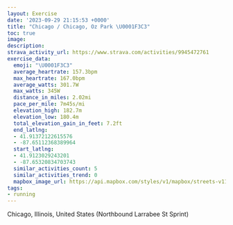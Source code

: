```yaml
---
layout: Exercise
date: '2023-09-29 21:15:53 +0000'
title: "Chicago / Chicago, Oz Park \U0001F3C3"
toc: true
image:
description:
strava_activity_url: https://www.strava.com/activities/9945472761
exercise_data:
  emoji: "\U0001F3C3"
  average_heartrate: 157.3bpm
  max_heartrate: 167.0bpm
  average_watts: 301.7W
  max_watts: 345W
  distance_in_miles: 2.02mi
  pace_per_mile: 7m45s/mi
  elevation_high: 182.7m
  elevation_low: 180.4m
  total_elevation_gain_in_feet: 7.2ft
  end_latlng:
  - 41.91372122615576
  - -87.65112368389964
  start_latlng:
  - 41.9123029243201
  - -87.65320834703743
  similar_activities_count: 5
  similar_activities_trend: 0
  mapbox_image_url: https://api.mapbox.com/styles/v1/mapbox/streets-v11/static/path-5+787af2-1.0(sly~Fjw~uOa%40Cm%40%40qGDwBDgEF%5B%3FKEAK%40sFG%7DRA_%40QGGMCuKAq%40CUCCGCu%40FcCBeBLc%40GGGAKEqA%3FiAIq%40EwB%40s%40G%7B%40EEOAq%40B_B%3FeBD%5BHMLOd%40%3FNBl%40%3FhC%40z%40%3Fr%40BtGBt%40DNFDRFzAARE%5CSRCbAAx%40QbBIzD%3Ff%40JfAFp%40%40dLMvDIlD%40H%40FL%40rD%40HV%60%40%3F%7CC),pin-s-s+e5b22e(-87.65318,41.9145),pin-s-f+89ae00(-87.64923999999996,41.91374999999998)/auto/800x800?access_token=pk.eyJ1Ijoiam9zaGJlY2ttYW4iLCJhIjoiY205eWR2aDd1MWZ6djJrbXc4a3M0bWZleiJ9.XiG9OWkNcZk2QzjJbxLB4A
tags:
- running
---
```




Chicago, Illinois, United States (Northbound Larrabee St Sprint)
